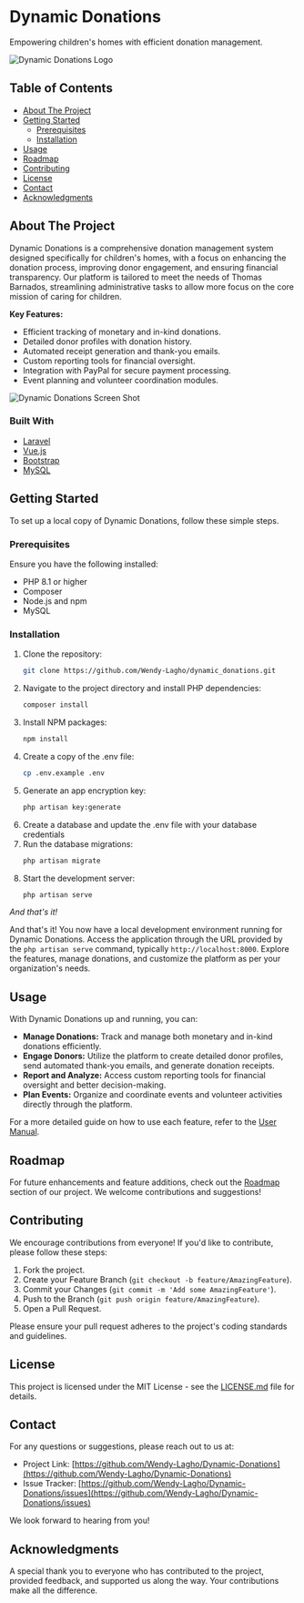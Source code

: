# Dynamic Donations

Empowering children's homes with efficient donation management.

![Dynamic Donations Logo](public/logo/dynamic_donations_logo.png)

## Table of Contents

- [About The Project](#about-the-project)
- [Getting Started](#getting-started)
  - [Prerequisites](#prerequisites)
  - [Installation](#installation)
- [Usage](#usage)
- [Roadmap](#roadmap)
- [Contributing](#contributing)
- [License](#license)
- [Contact](#contact)
- [Acknowledgments](#acknowledgments)

## About The Project

Dynamic Donations is a comprehensive donation management system designed specifically for children's homes, with a focus on enhancing the donation process, improving donor engagement, and ensuring financial transparency. Our platform is tailored to meet the needs of Thomas Barnados, streamlining administrative tasks to allow more focus on the core mission of caring for children.

**Key Features:**

- Efficient tracking of monetary and in-kind donations.
- Detailed donor profiles with donation history.
- Automated receipt generation and thank-you emails.
- Custom reporting tools for financial oversight.
- Integration with PayPal for secure payment processing.
- Event planning and volunteer coordination modules.

![Dynamic Donations Screen Shot](https://example.com)

### Built With

- [Laravel](https://laravel.com)
- [Vue.js](https://vuejs.org)
- [Bootstrap](https://getbootstrap.com)
- [MySQL](https://mysql.com)

## Getting Started

To set up a local copy of Dynamic Donations, follow these simple steps.

### Prerequisites

Ensure you have the following installed:

- PHP 8.1 or higher
- Composer
- Node.js and npm
- MySQL

### Installation

1. Clone the repository:
   ```sh
   git clone https://github.com/Wendy-Lagho/dynamic_donations.git
   ```
2. Navigate to the project directory and install PHP dependencies:
   ```sh
   composer install
   ```
3. Install NPM packages:
    ```sh
   npm install
   ```
4. Create a copy of the .env file:
   ```sh
   cp .env.example .env
   ```
5. Generate an app encryption key:
   ```sh
   php artisan key:generate
   ```
6. Create a database and update the .env file with your database credentials
7. Run the database migrations:
   ```sh
   php artisan migrate
   ```
8. Start the development server:
   ```sh
   php artisan serve
   ```
_And that's it!_

And that's it! You now have a local development environment running for Dynamic Donations. Access the application through the URL provided by the `php artisan serve` command, typically `http://localhost:8000`. Explore the features, manage donations, and customize the platform as per your organization's needs.

## Usage

With Dynamic Donations up and running, you can:

- **Manage Donations:** Track and manage both monetary and in-kind donations efficiently.
- **Engage Donors:** Utilize the platform to create detailed donor profiles, send automated thank-you emails, and generate donation receipts.
- **Report and Analyze:** Access custom reporting tools for financial oversight and better decision-making.
- **Plan Events:** Organize and coordinate events and volunteer activities directly through the platform.

For a more detailed guide on how to use each feature, refer to the [User Manual](https://github.com/Wendy-Lagho/dynamic_donations/wiki).

## Roadmap

For future enhancements and feature additions, check out the [Roadmap](https://github.com/Wendy-Lagho/Dynamic-Donations/projects/1) section of our project. We welcome contributions and suggestions!

## Contributing

We encourage contributions from everyone! If you'd like to contribute, please follow these steps:

1. Fork the project.
2. Create your Feature Branch (`git checkout -b feature/AmazingFeature`).
3. Commit your Changes (`git commit -m 'Add some AmazingFeature'`).
4. Push to the Branch (`git push origin feature/AmazingFeature`).
5. Open a Pull Request.

Please ensure your pull request adheres to the project's coding standards and guidelines.

## License

This project is licensed under the MIT License - see the [LICENSE.md](LICENSE.md) file for details.

## Contact

For any questions or suggestions, please reach out to us at:

- Project Link: [https://github.com/Wendy-Lagho/Dynamic-Donations](https://github.com/Wendy-Lagho/Dynamic-Donations)
- Issue Tracker: [https://github.com/Wendy-Lagho/Dynamic-Donations/issues](https://github.com/Wendy-Lagho/Dynamic-Donations/issues)

We look forward to hearing from you!

## Acknowledgments

A special thank you to everyone who has contributed to the project, provided feedback, and supported us along the way. Your contributions make all the difference.
